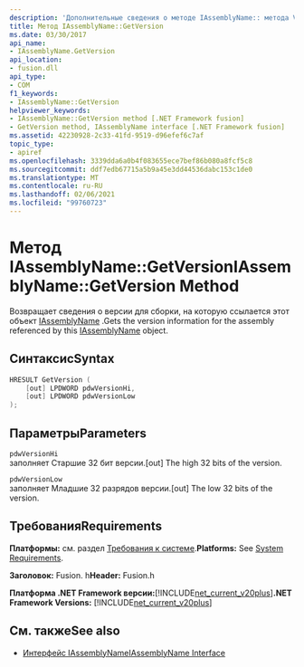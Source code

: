 ```yaml
---
description: 'Дополнительные сведения о методе IAssemblyName:: метода Version'
title: Метод IAssemblyName::GetVersion
ms.date: 03/30/2017
api_name:
- IAssemblyName.GetVersion
api_location:
- fusion.dll
api_type:
- COM
f1_keywords:
- IAssemblyName::GetVersion
helpviewer_keywords:
- IAssemblyName::GetVersion method [.NET Framework fusion]
- GetVersion method, IAssemblyName interface [.NET Framework fusion]
ms.assetid: 42230928-2c33-41fd-9519-d96efef6c7af
topic_type:
- apiref
ms.openlocfilehash: 3339dda6a0b4f083655ece7bef86b080a8fcf5c8
ms.sourcegitcommit: ddf7edb67715a5b9a45e3dd44536dabc153c1de0
ms.translationtype: MT
ms.contentlocale: ru-RU
ms.lasthandoff: 02/06/2021
ms.locfileid: "99760723"
---
```

# <a name="iassemblynamegetversion-method"></a><span data-ttu-id="75271-103">Метод IAssemblyName::GetVersion</span><span class="sxs-lookup"><span data-stu-id="75271-103">IAssemblyName::GetVersion Method</span></span>

<span data-ttu-id="75271-104">Возвращает сведения о версии для сборки, на которую ссылается этот объект [IAssemblyName](iassemblyname-interface.md) .</span><span class="sxs-lookup"><span data-stu-id="75271-104">Gets the version information for the assembly referenced by this [IAssemblyName](iassemblyname-interface.md) object.</span></span>  
  
## <a name="syntax"></a><span data-ttu-id="75271-105">Синтаксис</span><span class="sxs-lookup"><span data-stu-id="75271-105">Syntax</span></span>  
  
```cpp  
HRESULT GetVersion (  
    [out] LPDWORD pdwVersionHi,  
    [out] LPDWORD pdwVersionLow  
);  
```  
  
## <a name="parameters"></a><span data-ttu-id="75271-106">Параметры</span><span class="sxs-lookup"><span data-stu-id="75271-106">Parameters</span></span>  

 `pdwVersionHi`  
 <span data-ttu-id="75271-107">заполняет Старшие 32 бит версии.</span><span class="sxs-lookup"><span data-stu-id="75271-107">[out] The high 32 bits of the version.</span></span>  
  
 `pdwVersionLow`  
 <span data-ttu-id="75271-108">заполняет Младшие 32 разрядов версии.</span><span class="sxs-lookup"><span data-stu-id="75271-108">[out] The low 32 bits of the version.</span></span>  
  
## <a name="requirements"></a><span data-ttu-id="75271-109">Требования</span><span class="sxs-lookup"><span data-stu-id="75271-109">Requirements</span></span>  

 <span data-ttu-id="75271-110">**Платформы:** см. раздел [Требования к системе](../../get-started/system-requirements.md).</span><span class="sxs-lookup"><span data-stu-id="75271-110">**Platforms:** See [System Requirements](../../get-started/system-requirements.md).</span></span>  
  
 <span data-ttu-id="75271-111">**Заголовок:** Fusion. h</span><span class="sxs-lookup"><span data-stu-id="75271-111">**Header:** Fusion.h</span></span>  
  
 <span data-ttu-id="75271-112">**Платформа .NET Framework версии:**[!INCLUDE[net_current_v20plus](../../../../includes/net-current-v20plus-md.md)]</span><span class="sxs-lookup"><span data-stu-id="75271-112">**.NET Framework Versions:** [!INCLUDE[net_current_v20plus](../../../../includes/net-current-v20plus-md.md)]</span></span>  
  
## <a name="see-also"></a><span data-ttu-id="75271-113">См. также</span><span class="sxs-lookup"><span data-stu-id="75271-113">See also</span></span>

- [<span data-ttu-id="75271-114">Интерфейс IAssemblyName</span><span class="sxs-lookup"><span data-stu-id="75271-114">IAssemblyName Interface</span></span>](iassemblyname-interface.md)
